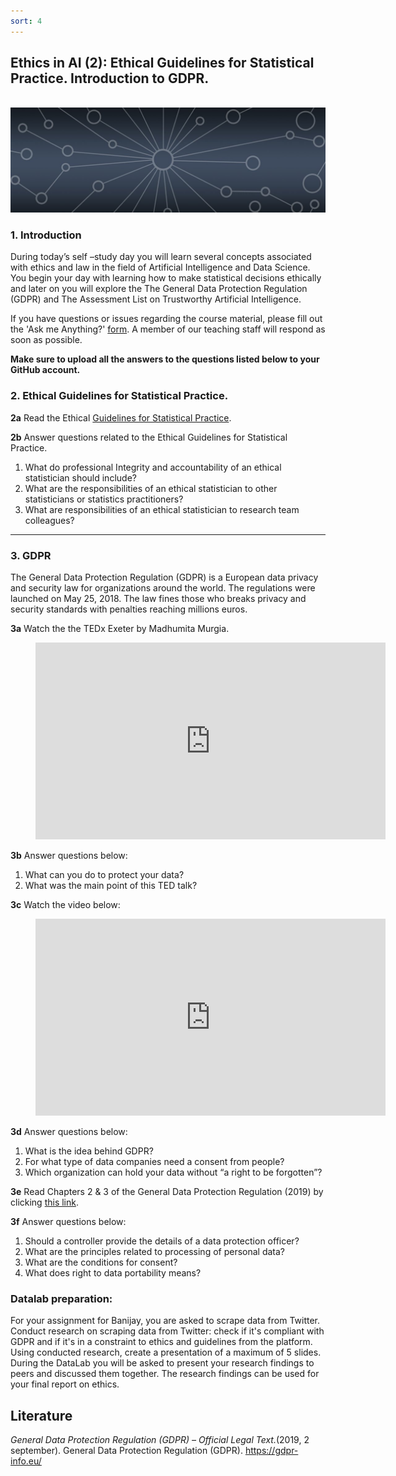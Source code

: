 ```yaml
---
sort: 4
---
```


## __Ethics in AI (2): Ethical Guidelines for Statistical Practice. Introduction to GDPR.__
\
<img src="./images/datalab_banner.jpg" alt="Books banner" width="600"/>

### 1. Introduction

During today’s self –study day you will learn several concepts associated with ethics and law in the field of Artificial Intelligence and Data Science.  You begin your day with learning how to make statistical decisions ethically and later on you will explore the The General Data Protection Regulation (GDPR) and The Assessment List on Trustworthy Artificial Intelligence.

If you have questions or issues regarding the course material, please fill out the 'Ask me Anything?' [form](https://adsai.buas.nl/Contact%20Us/AskMeAnything.html). A member of our teaching staff will respond as soon as possible.

__Make sure to upload all the answers to the questions listed below to your GitHub account.__

### 2. Ethical Guidelines for Statistical Practice.

__2a__ Read the Ethical [Guidelines for Statistical Practice](.\images\EthicalGuidelines.pdf).

__2b__ Answer questions related to the Ethical Guidelines for Statistical Practice.
1. What do professional Integrity and accountability of an ethical statistician should include?
2. What are the responsibilities of an ethical statistician to other statisticians or statistics practitioners?
3. What are responsibilities of an ethical statistician to research team colleagues?

***

### 3. GDPR

The General Data Protection Regulation (GDPR) is a  European data privacy and security law for organizations around the world.  The regulations were launched on May 25, 2018. The law fines those who breaks privacy and security standards with penalties reaching millions euros.  

__3a__ Watch the the TEDx Exeter by Madhumita Murgia.  

<!-- blank line -->
<figure class="video_container">
<iframe width="560" height="315" src="https://www.youtube.com/embed/AU66C6HePfg?controls=0" title="YouTube video player" frameborder="0" allow="accelerometer; autoplay; clipboard-write; encrypted-media; gyroscope; picture-in-picture" allowfullscreen></iframe>
</figure>
<!-- blank line -->

__3b__ Answer questions below:
1. What can you do to protect your data?
2. What was the main point of this TED talk?

__3c__ Watch the video below:

<!-- blank line -->
<figure class="video_container">
<iframe width="560" height="315" src="https://www.youtube.com/embed/acijNEErf-c?controls=0" title="YouTube video player" frameborder="0" allow="accelerometer; autoplay; clipboard-write; encrypted-media; gyroscope; picture-in-picture" allowfullscreen></iframe>
</figure>
<!-- blank line -->

__3d__ Answer questions below:
1. What is the idea behind GDPR?
2. For what type of data companies need a consent from people?
3. Which organization can hold your data without “a right to be forgotten”?

__3e__ Read Chapters 2 & 3 of the General Data Protection Regulation (2019) by clicking [this link](https://gdpr-info.eu/).

__3f__ Answer questions below:
1. Should a controller provide the details of a data protection officer?
2. What are the principles related to processing of personal data?
3. What are the conditions for consent?
4. What does right to data portability means?

### Datalab preparation:

For your assignment for Banijay, you are asked to scrape data from Twitter.  Conduct research on scraping data from Twitter: check if it's compliant with GDPR and if it's in a constraint to ethics and guidelines from the platform. Using conducted research, create a presentation of a maximum of 5 slides. 
During the DataLab you will be asked to present your research findings to peers and discussed them together. 
The research findings can be used for your final report on ethics.


## __Literature__
*General Data Protection Regulation (GDPR) – Official Legal Text.*(2019, 2 september). General Data Protection Regulation (GDPR). https://gdpr-info.eu/ 